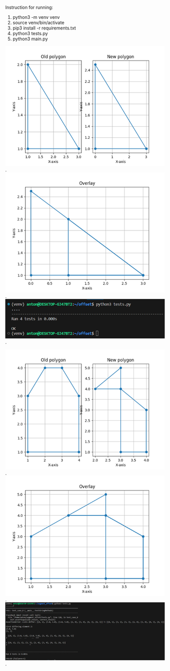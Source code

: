 Instruction for running:
1. python3 -m venv venv
2. source venv/bin/activate
3. pip3 install -r requirements.txt
4. python3 tests.py
5. python3 main.py

![alt text for screen readers](/screenshots/correct_render_subplot.png "Correct subplot screenshot").
![alt text for screen readers](/screenshots/correct_render_overlay.png "Correct overlay screenshot").
![alt text for screen readers](/screenshots/correct_tests.png "Correct tests screenshot").

![alt text for screen readers](/screenshots/incorrect_render_subplot.png "Icorrect subplot screenshot").
![alt text for screen readers](/screenshots/incorrect_render_overlay.png "Incorrect overlay screenshot").
![alt text for screen readers](/screenshots/incorrect_tests.png "Incorrect tests screenshot").
